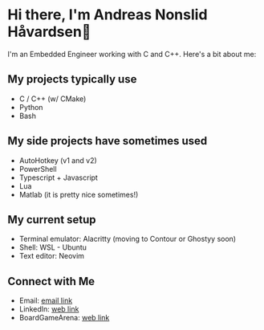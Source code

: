 # Hi there, I'm Andreas Nonslid Håvardsen👋

I'm an Embedded Engineer working with C and C++. Here's a bit about me:

## My projects typically use
- C / C++ (w/ CMake)
- Python
- Bash

## My side projects have sometimes used
- AutoHotkey (v1 and v2)
- PowerShell
- Typescript + Javascript
- Lua
- Matlab (it is pretty nice sometimes!)

## My current setup
- Terminal emulator: Alacritty (moving to Contour or Ghostyy soon)
- Shell: WSL - Ubuntu
- Text editor: Neovim

## Connect with Me
- Email: [email link](mailto:andreas.nonshaav@hotmail.com)
- LinkedIn: [web link](https://www.linkedin.com/in/andreas-nonslid-h%C3%A5vardsen-6839a0174/)
- BoardGameArena: [web link](https://boardgamearena.com/player?id=85407199)


